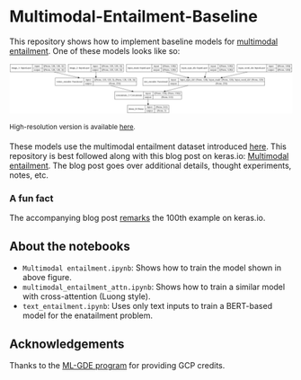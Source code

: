 # Multimodal-Entailment-Baseline
This repository shows how to implement baseline models for [multimodal entailment](https://multimodal-entailment.github.io/). One
of these models looks like so:

![](figures/model_architecture.png)

<sup>High-resolution version is available [here](https://github.com/sayakpaul/Multimodal-Entailment-Baseline/blob/main/figures/model_architecture.png).</sup>

These models use the multimodal entailment dataset introduced [here](https://multimodal-entailment.github.io/). This repository
is best followed along with this blog post on keras.io: [Multimodal entailment](https://keras.io/examples/nlp/multimodal_entailment/). The
blog post goes over additional details, thought experiments, notes, etc.

### A fun fact

The accompanying blog post [remarks](https://github.com/keras-team/keras-io/pull/581#issuecomment-899003346) the 100th example on keras.io.

## About the notebooks

* `Multimodal entailment.ipynb`: Shows how to train the model shown in above figure. 
* `multimodal_entailment_attn.ipynb`: Shows how to train a similar model with cross-attention (Luong style).
* `text_entailment.ipynb`: Uses only text inputs to train a BERT-based model for the enatailment problem.

## Acknowledgements

Thanks to the [ML-GDE program](https://developers.google.com/programs/experts/) for providing GCP credits.
